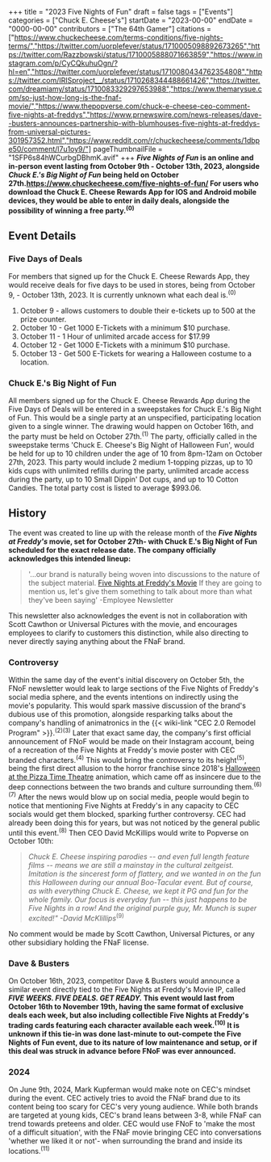 +++
title = "2023 Five Nights of Fun"
draft = false
tags = ["Events"]
categories = ["Chuck E. Cheese's"]
startDate = "2023-00-00"
endDate = "0000-00-00"
contributors = ["The 64th Gamer"]
citations = ["https://www.chuckecheese.com/terms-conditions/five-nights-terms/","https://twitter.com/uorplefever/status/1710005098892673265","https://twitter.com/Razzbowski/status/1710005888071663859","https://www.instagram.com/p/CyCQkuhuOgn/?hl=en","https://twitter.com/uorplefever/status/1710080434762354808","https://twitter.com/IRISproject__/status/1710268344488661426","https://twitter.com/dreamiamy/status/1710083329297653988","https://www.themarysue.com/so-just-how-long-is-the-fnaf-movie/","https://www.thepopverse.com/chuck-e-cheese-ceo-comment-five-nights-at-freddys","https://www.prnewswire.com/news-releases/dave--busters-announces-partnership-with-blumhouses-five-nights-at-freddys-from-universal-pictures-301957352.html","https://www.reddit.com/r/chuckecheese/comments/1dbpe50/comment/l7u1oy9/"]
pageThumbnailFile = "1SFP6s84hWCurbgDBhmK.avif"
+++
***Five Nights of Fun* is an online and in-person event lasting from October 9th - October 13th, 2023, alongside ***Chuck E.'s Big Night of Fun* being held on October 27th.https://www.chuckecheese.com/five-nights-of-fun/
For users who download the Chuck E. Cheese Rewards App for IOS and Android mobile devices, they would be able to enter in daily deals, alongside the possibility of winning a free party.<sup>(0)</sup>****

## Event Details

### Five Days of Deals

For members that signed up for the Chuck E. Cheese Rewards App, they would receive deals for five days to be used in stores, being from October 9, - October 13th, 2023. It is currently unknown what each deal is.<sup>(0)</sup>

1.  October 9 - allows customers to double their e-tickets up to 500 at the prize counter.
2.  October 10 - Get 1000 E-Tickets with a minimum $10 purchase.
3.  October 11 - 1 Hour of unlimited arcade access for $17.99
4.  October 12 - Get 1000 E-Tickets with a minimum $10 purchase.
5.  October 13 - Get 500 E-Tickets for wearing a Halloween costume to a location.

### Chuck E.'s Big Night of Fun

All members signed up for the Chuck E. Cheese Rewards App during the Five Days of Deals will be entered in a sweepstakes for Chuck E.'s Big Night of Fun. This would be a single party at an unspecified, participating location given to a single winner. The drawing would happen on October 16th, and the party must be held on October 27th.<sup>(1)</sup>
The party, officially called in the sweepstake terms 'Chuck E. Cheese's Big Night of Halloween Fun', would be held for up to 10 children under the age of 10 from 8pm-12am on October 27th, 2023. This party would include 2 medium 1-topping pizzas, up to 10 kids cups with unlimited refills during the party, unlimited arcade access during the party, up to 10 Small Dippin' Dot cups, and up to 10 Cotton Candies. The total party cost is listed to average $993.06.

## History

The event was created to line up with the release month of the ***Five Nights at Freddy's* movie, set for October 27th- with Chuck E.'s Big Night of Fun scheduled for the exact release date. The company officially acknowledges this intended lineup:**

> '...our brand is naturally being woven into discussions to the nature of the subject material. [Five Nights at Freddy's Movie](The) If they are going to mention us, let's give them something to talk about more than what they've been saying' -Employee Newsletter

This newsletter also acknowledges the event is not in collaboration with Scott Cawthon or Universal Pictures with the movie, and encourages employees to clarify to customers this distinction, while also directing to never directly saying anything about the FNaF brand.

### Controversy

Within the same day of the event's initial discovery on October 5th, the FNoF newsletter would leak to large sections of the Five Nights of Freddy's social media sphere, and the events intentions on indirectly using the movie's popularity. This would spark massive discussion of the brand's dubious use of this promotion, alongside resparking talks about the company's handling of animatronics in the {{< wiki-link "CEC 2.0 Remodel Program" >}}.<sup>(2)(3)</sup>
Later that exact same day, the company's first official announcement of FNoF would be made on their Instagram account, being of a recreation of the Five Nights at Freddy's movie poster with CEC branded characters.<sup>(4)</sup> This would bring the controversy to its height<sup>(5)</sup>, being the first direct allusion to the horror franchise since 2018's [Halloween at the Pizza Time Theatre](https://www.youtube.com/watch?v=BmigYSQMtBI) animation, which came off as insincere due to the deep connections between the two brands and culture surrounding them.<sup>(6)(7)</sup>
After the news would blow up on social media, people would begin to notice that mentioning Five Nights at Freddy's in any capacity to CEC socials would get them blocked, sparking further controversy. CEC had already been doing this for years, but was not noticed by the general public until this event.<sup>(8)</sup>
Then CEO David McKillips would write to Popverse on October 10th:

> *Chuck E. Cheese inspiring parodies -- and even full length feature films -- means we are still a mainstay in the cultural zeitgeist. Imitation is the sincerest form of flattery, and we wanted in on the fun this Halloween during our annual Boo-Tacular event. But of course, as with everything Chuck E. Cheese, we kept it PG and fun for the whole family. Our focus is everyday fun -- this just happens to be Five Nights in a row! And the original purple guy, Mr. Munch is super excited!" -David McKlillips*<sup>(9)</sup>

No comment would be made by Scott Cawthon, Universal Pictures, or any other subsidiary holding the FNaF license.

### Dave & Busters

On October 16th, 2023, competitor Dave & Busters would announce a similar event directly tied to the Five Nights at Freddy's Movie IP, called ***FIVE WEEKS. FIVE DEALS. GET READY.* This event would last from October 16th to November 19th, having the same format of exclusive deals each week, but also including collectible Five Nights at Freddy's trading cards featuring each character available each week.<sup>(10)</sup>
It is unknown if this tie-in was done last-minute to out-compete the Five Nights of Fun event, due to its nature of low maintenance and setup, or if this deal was struck in advance before FNoF was ever announced.**

### 2024

On June 9th, 2024, Mark Kupferman would make note on CEC's mindset during the event. CEC actively tries to avoid the FNaF brand due to its content being too scary for CEC's very young audience. While both brands are targeted at young kids, CEC's brand leans between 3-8, while FNaF can trend towards preteens and older.
CEC would use FNoF to 'make the most of a difficult situation', with the FNaF movie bringing CEC into conversations 'whether we liked it or not'- when surrounding the brand and inside its locations.<sup>(11)</sup>
